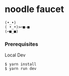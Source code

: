# noodle faucet 
```
(•_•)
( •_•)>⌐■-■
(⌐■_■)
```

### Prerequisites
Local Dev 
```
$ yarn install
$ yarn run dev 
```